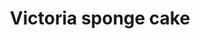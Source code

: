 ---
title: Victoria sponge cake
stack: VIEW RECIPE >
slug: victoria-sponge-cake
Difficulty: Easy
---